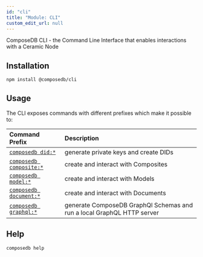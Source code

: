 ```yaml
---
id: "cli"
title: "Module: CLI"
custom_edit_url: null
---
```


ComposeDB CLI - the Command Line Interface that enables interactions with a Ceramic Node

## Installation

```sh
npm install @composedb/cli
```

## Usage

The CLI exposes commands with different prefixes which make it possible to:

| Command Prefix                                | Description                                                             |
|:----------------------------------------------|:------------------------------------------------------------------------|
| [`composedb did:*`](../commands/cli.did.md)   | generate private keys and create DIDs                                   |
| [`composedb composite:*`](../commands/cli.composite.md) | create and interact with Composites                                     |
| [`composedb model:*`](../commands/cli.model.md)         | create and interact with Models                                         |
| [`composedb document:*`](../commands/cli.document.md)   | create and interact with Documents                                      |
| [`composedb graphql:*`](../commands/cli.did.md)         | generate ComposeDB GraphQl Schemas and run a local GraphQL HTTP server  |

## Help

```sh
composedb help
```

